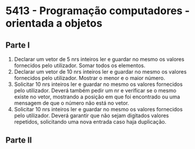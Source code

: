 # 5413 - Programação computadores - orientada a objetos

## Parte I

1. Declarar um vetor de 5 nrs inteiros ler e guardar no mesmo os valores fornecidos pelo utilizador. Somar todos os elementos.
2. Declarar um vetor de 10 nrs inteiros ler e guardar no mesmo os valores fornecidos pelo utilizador. Mostrar o menor e o maior número.
3. Solicitar 10 nrs inteiros ler e guardar no mesmo os valores fornecidos pelo utilizador. Deverá também pedir um nr e verificar se o mesmo existe no vetor, mostrando a posição em que foi encontrado ou uma mensagem de que o número não está no vetor.
4. Solicitar 10 nrs inteiros ler e guardar no mesmo os valores fornecidos pelo utilizador. Deverá garantir que não sejam digitados valores repetidos, solicitando uma nova entrada caso haja duplicação.

## Parte II
